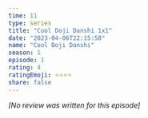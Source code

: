 ```yaml
---
time: 11
type: series
title: "Cool Doji Danshi 1x1"
date: "2023-04-06T22:15:58"
name: "Cool Doji Danshi"
season: 1
episode: 1
rating: 4
ratingEmoji: ⭐️⭐️⭐️⭐️
share: false
---
```


*[No review was written for this episode]*
